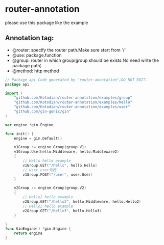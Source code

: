 # router-annotation

please use this package like the example

## Annotation tag:

- @router: specify the router path.Make sure start from '/'
- @use: package.function
- @group: router in which group(group should be exists.No need write the package path)
- @method: http method

```go
// Package api Code generated by "router-annotation";DO NOT EDIT.
package api

import (
	"github.com/Kotodian/router-annotation/examples/group"
	"github.com/Kotodian/router-annotation/examples/hello"
	"github.com/Kotodian/router-annotation/examples/user"
	"github.com/gin-gonic/gin"
)

var engine *gin.Engine

func init() {
	engine = gin.Default()

	v1Group := engine.Group(group.V1)
	v1Group.Use(hello.Middleware, hello.Middleware2)
	{
		// Hello hello example
		v1Group.GET("/hello", hello.Hello)
		// User user列表
		v1Group.POST("/user", user.User)
	}

	v2Group := engine.Group(group.V2)
	{
		// Hello2 hello example
		v2Group.GET("/hello2", hello.Middleware, hello.Hello2)
		// Hello3 hello example
		v2Group.GET("/hello3", hello.Hello3)
	}

}
func GinEngine() *gin.Engine {
	return engine
}

```

